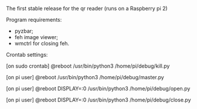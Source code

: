 The first stable release for the qr reader (runs on a Raspberry pi 2)

Program requirements:
- pyzbar;
- feh image viewer;
- wmctrl for closing feh.

Crontab settings:

[on sudo crontab] @reboot /usr/bin/python3 /home/pi/debug/kill.py

[on pi user] @reboot /usr/bin/python3 /home/pi/debug/master.py

[on pi user] @reboot DISPLAY=:0 /usr/bin/python3 /home/pi/debug/open.py

[on pi user] @reboot DISPLAY=:0 /usr/bin/python3 /home/pi/debug/close.py
